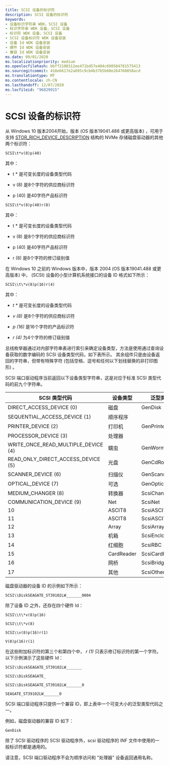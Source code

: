 ```yaml
---
title: SCSI 设备的标识符
description: SCSI 设备的标识符
keywords:
- 设备标识字符串 WDK，SCSI 设备
- 标识字符串 WDK 设备，SCSI 设备
- 标识符 WDK 设备，SCSI 设备
- SCSI 设备标识符 WDK 设备安装
- 设备 Id WDK 设备安装
- 硬件 Id WDK 设备安装
- 兼容 Id WDK 设备安装
ms.date: 09/01/2020
ms.localizationpriority: medium
ms.openlocfilehash: bbff2100312ee471bd57e404c698584781575413
ms.sourcegitcommit: 418e6617e2a695c9cb4b37b5b60e264760858acd
ms.translationtype: MT
ms.contentlocale: zh-CN
ms.lasthandoff: 12/07/2020
ms.locfileid: "96829915"
---
```

# <a name="identifiers-for-scsi-devices"></a>SCSI 设备的标识符

从 Windows 10 版本2004开始，版本 (OS 版本19041.488 或更高版本) ，可用于支持 [STOR_RICH_DEVICE_DESCRIPTION](/windows-hardware/drivers/ddi/storport/ns-storport-_stor_rich_device_description) 结构的 NVMe 存储磁盘驱动器的其他两个标识符：

`SCSI\t*v(8)p(40)`

其中：

- t * 是可变长度的设备类型代码

- v (8) 是8个字符的供应商标识符

- p (40) 是40字符产品标识符

`SCSI\t*v(8)p(40)r(8)`

其中：

- t * 是可变长度的设备类型代码

- v (8) 是8个字符的供应商标识符

- p (40) 是40字符产品标识符

- r (8) 是8个字符的修订级别值

在 Windows 10 之前的 Windows 版本中，版本 2004 (OS 版本19041.488 或更高版本) 中， (SCSI) 设备的小型计算机系统接口的设备 ID 格式如下所示：

`SCSI\\t\*v(8)p(16)r(4)`

其中：

- *t \** 是可变长度的设备类型代码

- *v (8)* 是8个字符的供应商标识符

- *p (16)* 是16个字符的产品标识符

- *r (4)* 为4个字符的修订级别值

总线枚举器通过对内部字符串表进行索引来确定设备类型，方法是使用通过查询设备获取的数字编码的 SCSI 设备类型代码，如下表所示。 其余组件只是由设备返回的字符串，但带有特殊字符 (包括空格、逗号和任何以下划线替换的非打印图形) 。

SCSI 端口驱动程序当前返回以下设备类型字符串，这是对应于标准 SCSI 类型代码的前九个字符串。

| SCSI 类型代码 | 设备类型 | 泛型类型 | 外围设备 ID |
|--|--|--|--|
| DIRECT_ACCESS_DEVICE (0)  | 磁盘 | GenDisk | DiskPeripheral |
| SEQUENTIAL_ACCESS_DEVICE (1)  | 顺序程序 |  | TapePeripheral |
| PRINTER_DEVICE (2)  | 打印机 | GenPrinter | PrinterPeripheral |
| PROCESSOR_DEVICE (3)  | 处理器 |  | OtherPeripheral |
| WRITE_ONCE_READ_MULTIPLE_DEVICE (4)  | 蠕虫 | GenWorm | WormPeripheral |
| READ_ONLY_DIRECT_ACCESS_DEVICE (5)  | 光盘 | GenCdRom | CdRomPeripheral |
| SCANNER_DEVICE (6)  | 扫描仪 | GenScanner | ScannerPeripheral |
| OPTICAL_DEVICE (7)  | 可选 | GenOptical | OpticalDiskPeripheral |
| MEDIUM_CHANGER (8)  | 转换器 | ScsiChanger | MediumChangerPeripheral |
| COMMUNICATION_DEVICE (9)  | Net | ScsiNet | CommunicationsPeripheral |
| 10 | ASCIT8 | ScsiASCIT8 | ASCPrePressGraphicsPeripheral |
| 11 | ASCIT8 | ScsiASCIT8 | ASCPrePressGraphicsPeripheral |
| 12 | Array | ScsiArray | ArrayPeripheral |
| 13 | 机箱 | ScsiEnclosure | EnclosurePeripheral |
| 14 | 红细胞 | ScsiRBC | RBCPeripheral |
| 15 | CardReader | ScsiCardReader | CardReaderPeripheral |
| 16 | 网桥 | ScsiBridge | BridgePeripheral |
| 17 | 其他 | ScsiOther | OtherPeripheral |

磁盘驱动器的设备 ID 的示例如下所示：

`SCSI\\DiskSEAGATE_ST39102LW_______0004`

除了设备 ID 之外，还存在四个硬件 Id：

`SCSI\\t\*v(8)p(16)`

`SCSI\\t\*v(8)`

`SCSI\\v(8)p(16)r(1)`

`V(8)p(16)r(1)`

在这些附加标识符的第三个和第四个中， *r (1)* 只表示修订标识符的第一个字符。 以下示例演示了这些硬件 Id：

`SCSI\\DiskSEAGATE_ST39102LW_______`

`SCSI\\DiskSEAGATE_`

`SCSI\\DiskSEAGATE_ST39102LW_______0`

`SEAGATE_ST39102LW_______0`

SCSI 端口驱动程序只提供一个兼容 ID，即上表中一个可变大小的泛型类型代码之一。

例如，磁盘驱动器的兼容 ID 如下：

`GenDisk`

除了 SCSI 驱动程序的 SCSI 驱动程序外，scsi 驱动程序的 INF 文件中使用的一般标识符都是通用的。

请注意，SCSI 端口驱动程序不会为顺序访问和 "处理器" 设备返回通用名称。
